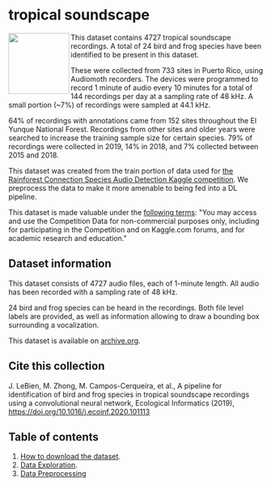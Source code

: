 # tropical soundscape

<img src="https://upload.wikimedia.org/wikipedia/commons/0/0d/Puerto_Rico_El_Yunque_1.jpg" width="120" align="left">

This dataset contains 4727 tropical soundscape recordings. A total of 24 bird and frog species have been identified to be present in this dataset.

These were collected from 733 sites in Puerto Rico, using Audiomoth recorders. The devices were programmed to record 1 minute of audio every 10 minutes for a total of 144 recordings per day at a sampling rate of 48 kHz. A small portion (~7%) of recordings were sampled at 44.1 kHz. 

64% of recordings with annotations came from 152 sites throughout the El Yunque National Forest. Recordings from other sites and older years were searched to increase the training sample size for certain species. 79% of recordings were collected in 2019, 14% in 2018, and 7% collected between 2015 and 2018.

This dataset was created from the train portion of data used for [the Rainforest Connection Species Audio Detection Kaggle competition](https://www.kaggle.com/c/rfcx-species-audio-detection/overview). We preprocess the data to make it more amenable to being fed into a DL pipeline.

This dataset is made valuable under the [following terms](https://www.kaggle.com/c/rfcx-species-audio-detection/rules): "You may access and use the Competition Data for non-commercial purposes only, including for participating in the Competition and on Kaggle.com forums, and for academic research and education."


## Dataset information

This dataset consists of 4727 audio files, each of 1-minute length. All audio has been recorded with a sampling rate of 48 kHz.

24 bird and frog species can be heard in the recordings. Both file level labels are provided, as well as information allowing to draw a bounding box surrounding a vocalization.

This dataset is available on [archive.org](https://archive.org/details/tropical_soundscape).

## Cite this collection
J. LeBien, M. Zhong, M. Campos-Cerqueira, et al., A pipeline for identification of bird and frog species in tropical soundscape recordings using a convolutional neural network, Ecological Informatics (2019), https://doi.org/10.1016/j.ecoinf.2020.101113

## Table of contents

1. [How to download the dataset](https://github.com/earthspecies/library/blob/main/tropical_soundscape/01_Download_Dataset.ipynb).
2. [Data Exploration](https://github.com/earthspecies/library/blob/main/tropical_soundscape/02_Data_Exploration.ipynb).
3. [Data Preprocessing](https://github.com/earthspecies/library/blob/main/tropical_soundscape/99_Data_Preprocessing.ipynb)

